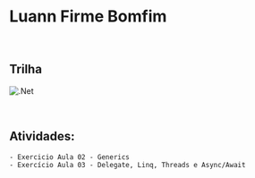 # Luann Firme Bomfim

<br>

## Trilha
![.Net](https://skillicons.dev/icons?i=dotnet)

<br>

## Atividades:
    - Exercicio Aula 02 - Generics
    - Exercício Aula 03 - Delegate, Linq, Threads e Async/Await

